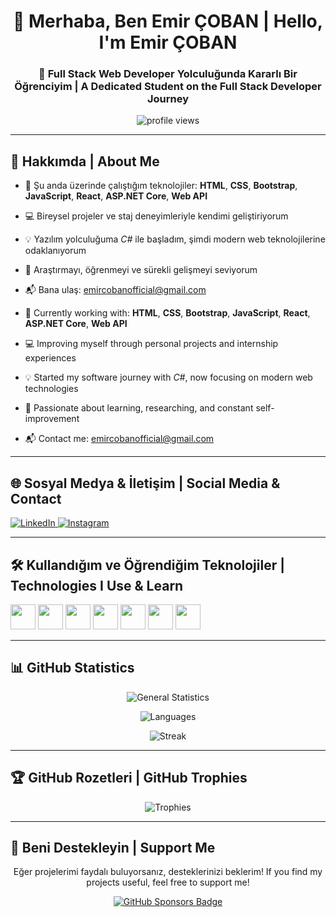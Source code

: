 <h1 align="center">👋 Merhaba, Ben Emir ÇOBAN | Hello, I'm Emir ÇOBAN</h1>
<h3 align="center">🎯 Full Stack Web Developer Yolculuğunda Kararlı Bir Öğrenciyim | A Dedicated Student on the Full Stack Developer Journey</h3>

<p align="center">
  <img src="https://komarev.com/ghpvc/?username=emircobanofficial&label=Profile+Visit&color=0e75b6&style=flat" alt="profile views" />
</p>

---

## 🧠 Hakkımda  |  About Me

- 🔭 Şu anda üzerinde çalıştığım teknolojiler: **HTML**, **CSS**, **Bootstrap**, **JavaScript**, **React**, **ASP.NET Core**, **Web API**  
- 💻 Bireysel projeler ve staj deneyimleriyle kendimi geliştiriyorum  
- 💡 Yazılım yolculuğuma *C#* ile başladım, şimdi modern web teknolojilerine odaklanıyorum  
- 🧠 Araştırmayı, öğrenmeyi ve sürekli gelişmeyi seviyorum  
- 📬 Bana ulaş: [emircobanofficial@gmail.com](mailto:emircobanofficial@gmail.com)  

- 🔭 Currently working with: **HTML**, **CSS**, **Bootstrap**, **JavaScript**, **React**, **ASP.NET Core**, **Web API**  
- 💻 Improving myself through personal projects and internship experiences  
- 💡 Started my software journey with *C#*, now focusing on modern web technologies  
- 🧠 Passionate about learning, researching, and constant self-improvement  
- 📬 Contact me: [emircobanofficial@gmail.com](mailto:emircobanofficial@gmail.com)

---

## 🌐 Sosyal Medya & İletişim  |  Social Media & Contact

<p align="left">
  <a href="https://www.linkedin.com/in/emir-%C3%A7oban-4980532a4/" target="_blank" rel="noopener noreferrer">
    <img src="https://img.shields.io/badge/LinkedIn-blue?style=for-the-badge&logo=linkedin" alt="LinkedIn">
  </a>
  <a href="https://instagram.com/xemircobanx" target="_blank" rel="noopener noreferrer">
    <img src="https://img.shields.io/badge/Instagram-E4405F?style=for-the-badge&logo=instagram&logoColor=white" alt="Instagram">
  </a>
</p>

---

## 🛠️ Kullandığım ve Öğrendiğim Teknolojiler  |  Technologies I Use & Learn

<p align="left">
  <img src="https://cdn.jsdelivr.net/gh/devicons/devicon/icons/html5/html5-original.svg" width="40" height="40"/>
  <img src="https://cdn.jsdelivr.net/gh/devicons/devicon/icons/css3/css3-original.svg" width="40" height="40"/>
  <img src="https://cdn.jsdelivr.net/gh/devicons/devicon/icons/bootstrap/bootstrap-original.svg" width="40" height="40"/>
  <img src="https://cdn.jsdelivr.net/gh/devicons/devicon/icons/javascript/javascript-original.svg" width="40" height="40"/>
  <img src="https://cdn.jsdelivr.net/gh/devicons/devicon/icons/react/react-original.svg" width="40" height="40"/>
  <img src="https://cdn.jsdelivr.net/gh/devicons/devicon/icons/csharp/csharp-original.svg" width="40" height="40"/>
  <img src="https://cdn.jsdelivr.net/gh/devicons/devicon/icons/dot-net/dot-net-original.svg" width="40" height="40"/>
</p>

---

## 📊 GitHub Statistics

<p align="center">
  <img src="https://github-readme-stats.vercel.app/api?username=emircobanofficial&show_icons=true&theme=radical&locale=en" alt="General Statistics" />
</p>
<p align="center">
  <img src="https://github-readme-stats.vercel.app/api/top-langs/?username=emircobanofficial&layout=compact&theme=radical&locale=en" alt="Languages" />
</p>
<p align="center">
  <img src="https://github-readme-streak-stats.herokuapp.com/?user=emircobanofficial&theme=radical" alt="Streak" />
</p>

---

## 🏆 GitHub Rozetleri  |  GitHub Trophies

<p align="center">
  <img src="https://github-profile-trophy.vercel.app/?username=emircobanofficial&theme=radical&no-frame=true&no-bg=true&margin-w=4" alt="Trophies" />
</p>

---

## 💖 Beni Destekleyin  |  Support Me

<p align="center">Eğer projelerimi faydalı buluyorsanız, desteklerinizi beklerim!  
If you find my projects useful, feel free to support me!</p>

<p align="center">
  <a href="https://github.com/sponsors/EmirCobanOfficial" target="_blank" rel="noopener noreferrer">
    <img src="https://img.shields.io/badge/Sponsor%20Ol-Destek%20Verin-%23ff69b4?style=for-the-badge&logo=githubsponsors" alt="GitHub Sponsors Badge">
  </a>
</p>
